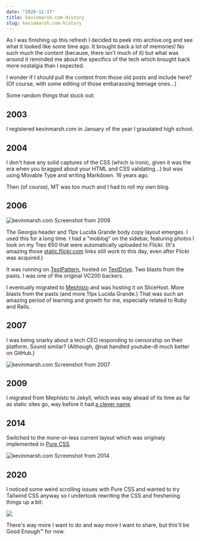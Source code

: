 ```yaml
---
date: "2020-12-17"
title: kevinmarsh.com History
slug: kevinmarsh.com-history
---
```


As I was finishing up this refresh I decided to peek into archive.org and see what it looked like some time ago. It brought back a lot of memories! No such much the _content_ (because, there isn't much of it) but what was around it reminded me about the specifics of the tech which brought back more nostalgia than I expected.

I wonder if I should pull the content from those old posts and include here? (Of course, with some editing of those embarassing teenage ones...)

Some random things that stuck out:

## 2003

I registered kevinmarsh.com in January of the year I graudated high school.

## 2004

I don't have any solid captures of the CSS (which is ironic, given it was the era when you bragged about your HTML and CSS validating...) but was using Movable Type and writing Markdown. 16 years ago.

Then (of course), MT was too much and I had to roll my own blog.

## 2006

![kevinmarsh.com Screenshot from 2006](https://cdn.remarkedusercontent.com/file/remarked-prod/1/marks/kGsaineb/Screen%20Shot%202020-12-15%20at%203.33.58%20PM.png)

The Georgia header and 11px Lucida Grande body copy layout emerges. I used this for a long time. I had a "moblog" on the sidebar, featuring photos I took on my Treo 650 that were automatically uploaded to Flickr. (It's amazing those [static.flickr.com](https://static.flickr.com/40/94186712_b47500085d.jpg) links still work to this day, even after Flickr was acquired.)

It was running on [TextPattern](https://en.wikipedia.org/wiki/Textpattern), hosted on [TextDrive](https://en.wikipedia.org/wiki/TextDrive). Two blasts from the pasts. I was one of the original VC200 backers.

I eventually migrated to [Mephisto](https://mephistoblog.com) and was hosting it on SliceHost. More blasts from the pasts (and more 11px Lucida Grande.) That was such an amazing period of learning and growth for me, especially related to Ruby and Rails.

## 2007

I was being snarky about a tech CEO responding to censorship on their platform. Sound similar? (Although, @nat handled youtube-dl much better on GitHub.)

![kevinmarsh.com Screenshot from 2007](https://cdn.remarkedusercontent.com/file/remarked-prod/1/marks/A2sziAJ0/Screen%20Shot%202020-12-15%20at%203.43.11%20PM.png)

## 2009

I migrated from Mephisto to Jekyll, which was way ahead of its time as far as static sites go, way before it had [a clever name](https://jamstack.org).

## 2014

Switched to the more-or-less current layout which was originaly implemented in [Pure CSS](https://purecss.io).

![kevinmarsh.com Screenshot from 2014](https://cdn.remarkedusercontent.com/file/remarked-prod/1/marks/07soiVJ0/Screen%20Shot%202020-12-15%20at%204.10.44%20PM.png)

## 2020

I noticed some weird scrolling issues with Pure CSS and wanted to try Tailwind CSS anyway so I undertook rewriting the CSS and freshening things up a bit:

![](https://icdn.remarkedusercontent.com/s/rs:fit:1024/aHR0cHM6Ly9jZG4ucmVtYXJrZWR1c2VyY29udGVudC5jb20vZmlsZS9yZW1hcmtlZC1wcm9kLzEvbWFya3MvRE1zMGlsMmsvU2NyZWVuJTIwU2hvdCUyMDIwMjAtMTItMTclMjBhdCUyMDEwLjM3LjQwJTIwQU0ucG5n.png)

There's way more I want to do and way more I want to share, but this'll be Good Enough&trade; for now.
